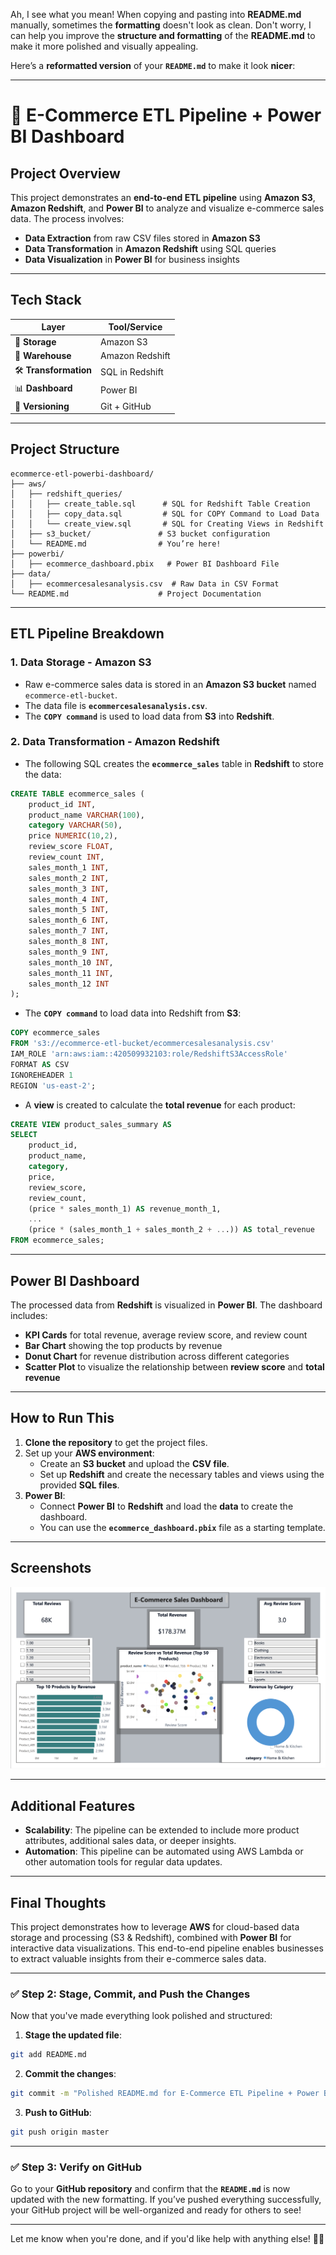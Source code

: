 Ah, I see what you mean! When copying and pasting into **README.md** manually, sometimes the **formatting** doesn't look as clean. Don't worry, I can help you improve the **structure and formatting** of the **README.md** to make it more polished and visually appealing.

Here’s a **reformatted version** of your **`README.md`** to make it look **nicer**:

---

# 🛒 **E-Commerce ETL Pipeline + Power BI Dashboard**

## **Project Overview**

This project demonstrates an **end-to-end ETL pipeline** using **Amazon S3**, **Amazon Redshift**, and **Power BI** to analyze and visualize e-commerce sales data. The process involves:

- **Data Extraction** from raw CSV files stored in **Amazon S3**
- **Data Transformation** in **Amazon Redshift** using SQL queries
- **Data Visualization** in **Power BI** for business insights

---

## **Tech Stack**

| **Layer**          | **Tool/Service**  |
|--------------------|-------------------|
| 🧊 **Storage**      | Amazon S3         |
| 🏢 **Warehouse**    | Amazon Redshift   |
| 🛠️ **Transformation**| SQL in Redshift   |
| 📊 **Dashboard**    | Power BI          |
| 📂 **Versioning**   | Git + GitHub      |

---

## **Project Structure**

```
ecommerce-etl-powerbi-dashboard/
├── aws/                  
│   ├── redshift_queries/    
│   │   ├── create_table.sql      # SQL for Redshift Table Creation
│   │   ├── copy_data.sql         # SQL for COPY Command to Load Data
│   │   └── create_view.sql       # SQL for Creating Views in Redshift
│   ├── s3_bucket/               # S3 bucket configuration
│   └── README.md                # You’re here!
├── powerbi/                    
│   ├── ecommerce_dashboard.pbix   # Power BI Dashboard File
├── data/                        
│   ├── ecommercesalesanalysis.csv  # Raw Data in CSV Format
└── README.md                    # Project Documentation
```

---

## **ETL Pipeline Breakdown**

### **1. Data Storage - Amazon S3**
   - Raw e-commerce sales data is stored in an **Amazon S3 bucket** named `ecommerce-etl-bucket`.
   - The data file is **`ecommercesalesanalysis.csv`**.
   - The **`COPY command`** is used to load data from **S3** into **Redshift**.

### **2. Data Transformation - Amazon Redshift**
   - The following SQL creates the **`ecommerce_sales`** table in **Redshift** to store the data:

```sql
CREATE TABLE ecommerce_sales (
    product_id INT,
    product_name VARCHAR(100),
    category VARCHAR(50),
    price NUMERIC(10,2),
    review_score FLOAT,
    review_count INT,
    sales_month_1 INT,
    sales_month_2 INT,
    sales_month_3 INT,
    sales_month_4 INT,
    sales_month_5 INT,
    sales_month_6 INT,
    sales_month_7 INT,
    sales_month_8 INT,
    sales_month_9 INT,
    sales_month_10 INT,
    sales_month_11 INT,
    sales_month_12 INT
);
```

   - The **`COPY command`** to load data into Redshift from **S3**:

```sql
COPY ecommerce_sales
FROM 's3://ecommerce-etl-bucket/ecommercesalesanalysis.csv'
IAM_ROLE 'arn:aws:iam::420509932103:role/RedshiftS3AccessRole'
FORMAT AS CSV
IGNOREHEADER 1
REGION 'us-east-2';
```

   - A **view** is created to calculate the **total revenue** for each product:

```sql
CREATE VIEW product_sales_summary AS
SELECT 
    product_id,
    product_name,
    category,
    price,
    review_score,
    review_count,
    (price * sales_month_1) AS revenue_month_1,
    ...
    (price * (sales_month_1 + sales_month_2 + ...)) AS total_revenue
FROM ecommerce_sales;
```

---

## **Power BI Dashboard**

The processed data from **Redshift** is visualized in **Power BI**. The dashboard includes:
- **KPI Cards** for total revenue, average review score, and review count
- **Bar Chart** showing the top products by revenue
- **Donut Chart** for revenue distribution across different categories
- **Scatter Plot** to visualize the relationship between **review score** and **total revenue**

---

## **How to Run This**

1. **Clone the repository** to get the project files.
2. Set up your **AWS environment**:
   - Create an **S3 bucket** and upload the **CSV file**.
   - Set up **Redshift** and create the necessary tables and views using the provided **SQL files**.
3. **Power BI**: 
   - Connect **Power BI** to **Redshift** and load the **data** to create the dashboard.
   - You can use the **`ecommerce_dashboard.pbix`** file as a starting template.

---

## **Screenshots**

![Dashboard Screenshot](dashboard-screenshot.png)

---

## **Additional Features**
- **Scalability**: The pipeline can be extended to include more product attributes, additional sales data, or deeper insights.
- **Automation**: This pipeline can be automated using AWS Lambda or other automation tools for regular data updates.

---

## **Final Thoughts**

This project demonstrates how to leverage **AWS** for cloud-based data storage and processing (S3 & Redshift), combined with **Power BI** for interactive data visualizations. This end-to-end pipeline enables businesses to extract valuable insights from their e-commerce sales data.

---

### ✅ **Step 2: Stage, Commit, and Push the Changes**

Now that you've made everything look polished and structured:

1. **Stage the updated file**:

```bash
git add README.md
```

2. **Commit the changes**:

```bash
git commit -m "Polished README.md for E-Commerce ETL Pipeline + Power BI Dashboard"
```

3. **Push to GitHub**:

```bash
git push origin master
```

---

### ✅ **Step 3: Verify on GitHub**

Go to your **GitHub repository** and confirm that the **`README.md`** is now updated with the new formatting. If you’ve pushed everything successfully, your GitHub project will be well-organized and ready for others to see!

---

Let me know when you're done, and if you'd like help with anything else! 🚀😊
